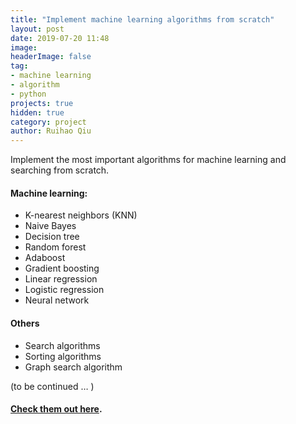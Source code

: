 ```yaml
---
title: "Implement machine learning algorithms from scratch"
layout: post
date: 2019-07-20 11:48
image: 
headerImage: false
tag:
- machine learning
- algorithm
- python
projects: true
hidden: true
category: project
author: Ruihao Qiu 
---
```


<div class="breaker"></div>

Implement the most important algorithms for machine learning and searching from scratch.

<div class="breaker"></div>

#### **Machine learning**:

- K-nearest neighbors (KNN)
- Naive Bayes
- Decision tree
- Random forest
- Adaboost
- Gradient boosting
- Linear regression
- Logistic regression
- Neural network

<div class="breaker"></div>

#### **Others**

- Search algorithms
- Sorting algorithms
- Graph search algorithm

(to be continued … )



#### [Check them out here](https://github.com/RuihaoQiu/Algorithms).